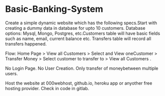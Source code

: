 # Basic-Banking-System

Create a simple dynamic website which has the following specs.Start with creating a dummy data in database for upto 10
customers. Database options: Mysql, Mongo, Postgres, etc.Customers table will have basic fields such as name, email,
current balance etc. Transfers table will record all transfers
happened.

Flow: Home Page > View all Customers > Select and View oneCustomer > Transfer Money > Select customer to transfer to >
View all Customers .

No Login Page. No User Creation. Only transfer of moneybetween multiple users.

Host the website at 000webhost, github.io, heroku app or anyother free hosting provider. Check in code in gitlab.
